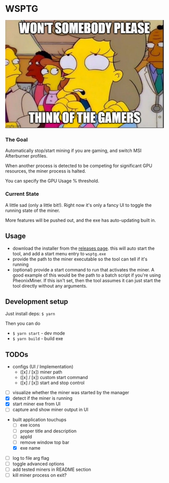 # WSPTG

![57v9o2.jpg](57v9o2.jpg)

### The Goal

Automatically stop/start mining if you are gaming, and switch MSI Afterburner profiles.

When another process is detected to be competing for significant GPU resources, the miner process is halted.

You can specify the GPU Usage % threshold.

### Current State

A little sad (only a little bit!). Right now it's only a fancy UI to toggle the running state of the miner.

More features will be pushed out, and the exe has auto-updating built in.

## Usage

- download the installer from the [releases page](https://github.com/ferm10n/would-someone-please-think-of-the-gamers/releases). this will auto start the tool, and add a start menu entry to `wsptg.exe`
- provide the path to the miner executable so the tool can tell if it's running
- (optional) provide a start command to run that activates the miner. A good example of this would be the path to a batch script if you're using PheonixMiner. If this isn't set, then the tool assumes it can just start the tool directly without any arguments.

## Development setup

Just install deps: `$ yarn`

Then you can do
- `$ yarn start` - dev mode
- `$ yarn build` - build exe


## TODOs

- configs (UI / Implementation)
    - ([x] / [x]) miner path
    - ([x] / [x]) custom start command
    - ([x] / [x]) start and stop control
- [ ] visualize whether the miner was started by the manager
- [x] detect if the miner is running
- [x] start miner exe from UI
- [ ] capture and show miner output in UI
- built application touchups
    - [ ] exe icons
    - [ ] proper title and description
    - [ ] appId
    - [ ] remove window top bar
    - [x] exe name
- [ ] log to file arg flag
- [ ] toggle advanced options
- [ ] add tested miners in README section
- [ ] kill miner process on exit?
